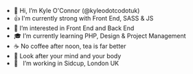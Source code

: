- 👋 Hi, I’m Kyle O'Connor (@kyleodotcodotuk)
- 👍 I'm currently strong with Front End, SASS & JS
- 👀 I’m interested in Front End and Back End
- 🎓 I’m currently learning PHP, Design & Project Management
- ☕ No coffee after noon, tea is far better
- 🧠 Look after your mind and your body
- 📍 &nbsp; I’m working in Sidcup, London UK
